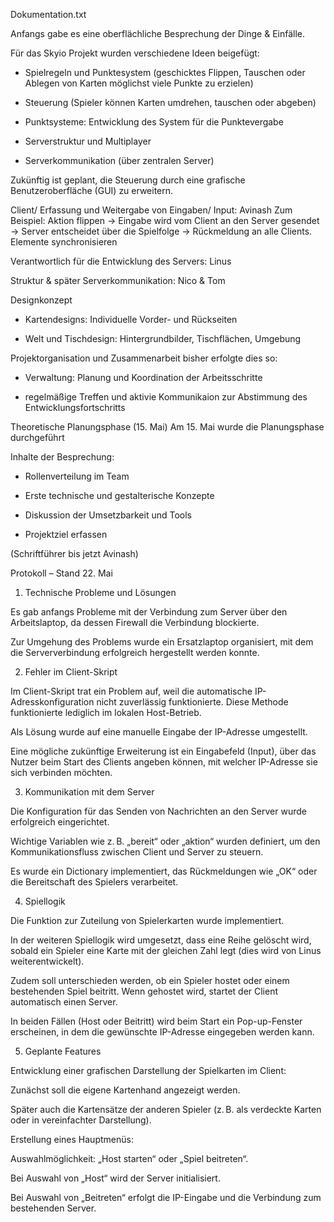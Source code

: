 Dokumentation.txt

Anfangs gabe es eine oberflächliche Besprechung der Dinge & Einfälle.

Für das Skyio Projekt wurden verschiedene Ideen beigefügt: 

- Spielregeln und Punktesystem (geschicktes Flippen, Tauschen oder Ablegen von Karten möglichst viele Punkte zu erzielen)

- Steuerung (Spieler können Karten umdrehen, tauschen oder abgeben)

- Punktsysteme: Entwicklung des System für die Punktevergabe 

- Serverstruktur und Multiplayer 

- Serverkommunikation (über zentralen Server)



Zukünftig ist geplant, die Steuerung durch eine grafische Benutzeroberfläche (GUI) zu erweitern. 



Client/ Erfassung und Weitergabe von Eingaben/ Input: Avinash
Zum Beispiel: Aktion flippen → Eingabe wird vom Client an den Server gesendet → Server entscheidet über die Spielfolge → Rückmeldung an alle Clients.
Elemente synchronisieren

Verantwortlich für die Entwicklung des Servers: Linus

Struktur & später Serverkommunikation: Nico & Tom



Designkonzept

- Kartendesigns: Individuelle Vorder- und Rückseiten

- Welt und Tischdesign: Hintergrundbilder, Tischflächen, Umgebung



Projektorganisation und Zusammenarbeit
bisher erfolgte dies so:

- Verwaltung: Planung und Koordination der Arbeitsschritte

- regelmäßige Treffen und aktivie Kommunikaion zur Abstimmung des Entwicklungsfortschritts




Theoretische Planungsphase (15. Mai)
Am 15. Mai wurde die Planungsphase durchgeführt

Inhalte der Besprechung:

- Rollenverteilung im Team

- Erste technische und gestalterische Konzepte

- Diskussion der Umsetzbarkeit und Tools

- Projektziel erfassen

(Schriftführer bis jetzt Avinash)

Protokoll – Stand 22. Mai

1. Technische Probleme und Lösungen

Es gab anfangs Probleme mit der Verbindung zum Server über den Arbeitslaptop, da dessen Firewall die Verbindung blockierte.

Zur Umgehung des Problems wurde ein Ersatzlaptop organisiert, mit dem die Serververbindung erfolgreich hergestellt werden konnte.

2. Fehler im Client-Skript

Im Client-Skript trat ein Problem auf, weil die automatische IP-Adresskonfiguration nicht zuverlässig funktionierte. Diese Methode funktionierte lediglich im lokalen Host-Betrieb.

Als Lösung wurde auf eine manuelle Eingabe der IP-Adresse umgestellt.

Eine mögliche zukünftige Erweiterung ist ein Eingabefeld (Input), über das Nutzer beim Start des Clients angeben können, mit welcher IP-Adresse sie sich verbinden möchten.

3. Kommunikation mit dem Server

Die Konfiguration für das Senden von Nachrichten an den Server wurde erfolgreich eingerichtet.

Wichtige Variablen wie z. B. „bereit“ oder „aktion“ wurden definiert, um den Kommunikationsfluss zwischen Client und Server zu steuern.

Es wurde ein Dictionary implementiert, das Rückmeldungen wie „OK“ oder die Bereitschaft des Spielers verarbeitet.

4. Spiellogik

Die Funktion zur Zuteilung von Spielerkarten wurde implementiert.

In der weiteren Spiellogik wird umgesetzt, dass eine Reihe gelöscht wird, sobald ein Spieler eine Karte mit der gleichen Zahl legt (dies wird von Linus weiterentwickelt).

Zudem soll unterschieden werden, ob ein Spieler hostet oder einem bestehenden Spiel beitritt. Wenn gehostet wird, startet der Client automatisch einen Server.

In beiden Fällen (Host oder Beitritt) wird beim Start ein Pop-up-Fenster erscheinen, in dem die gewünschte IP-Adresse eingegeben werden kann.

5. Geplante Features

Entwicklung einer grafischen Darstellung der Spielkarten im Client:

Zunächst soll die eigene Kartenhand angezeigt werden.

Später auch die Kartensätze der anderen Spieler (z. B. als verdeckte Karten oder in vereinfachter Darstellung).


Erstellung eines Hauptmenüs:

Auswahlmöglichkeit: „Host starten“ oder „Spiel beitreten“.

Bei Auswahl von „Host“ wird der Server initialisiert.

Bei Auswahl von „Beitreten“ erfolgt die IP-Eingabe und die Verbindung zum bestehenden Server.
